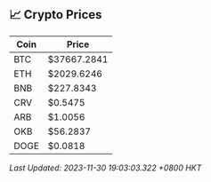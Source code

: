 ## 📈 Crypto Prices

| Coin | Price |
| ---- | ----- |
| BTC | $37667.2841 |
| ETH | $2029.6246 |
| BNB | $227.8343 |
| CRV | $0.5475 |
| ARB | $1.0056 |
| OKB | $56.2837 |
| DOGE | $0.0818 |

_Last Updated: 2023-11-30 19:03:03.322 +0800 HKT_